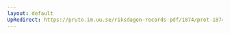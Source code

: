 ```yaml
---
layout: default
UpRedirect: https://pruto.im.uu.se/riksdagen-records-pdf/1874/prot-1874--ak--323/prot-1874--ak--323_004.pdf
---
```

